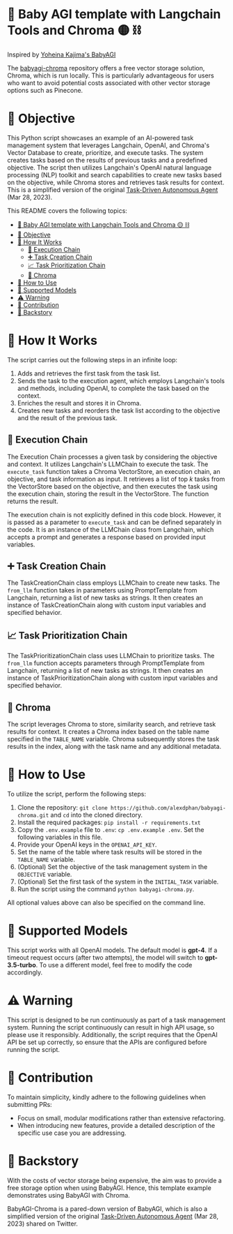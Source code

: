 # 🤖 Baby AGI template with Langchain Tools and Chroma 🟡 ⛓️

Inspired by [Yoheina Kajima's BabyAGI](https://github.com/yoheinakajima/babyagi)

The [babyagi-chroma](https://github.com/alexdphan/babyagi-chroma) repository offers a free vector storage solution, Chroma, which is run locally. This is particularly advantageous for users who want to avoid potential costs associated with other vector storage options such as Pinecone.

# 🎯 Objective

This Python script showcases an example of an AI-powered task management system that leverages Langchain, OpenAI, and Chroma's Vector Database to create, prioritize, and execute tasks. The system creates tasks based on the results of previous tasks and a predefined objective. The script then utilizes Langchain's OpenAI natural language processing (NLP) toolkit and search capabilities to create new tasks based on the objective, while Chroma stores and retrieves task results for context. This is a simplified version of the original [Task-Driven Autonomous Agent](https://twitter.com/yoheinakajima/status/1640934493489070080?s=20) (Mar 28, 2023).

This README covers the following topics:

- [🤖 Baby AGI template with Langchain Tools and Chroma 🟡 ⛓️](#-baby-agi-template-with-langchain-tools-and-chroma--️)
- [🎯 Objective](#-objective)
- [🔧 How It Works](#-how-it-works)
  - [🔗 Execution Chain](#-execution-chain)
  - [➕ Task Creation Chain](#-task-creation-chain)
  - [📈 Task Prioritization Chain](#-task-prioritization-chain)
  - [💽 Chroma](#-chroma)
- [📖 How to Use](#-how-to-use)
- [🧪 Supported Models](#-supported-models)
- [⚠️ Warning](#️-warning)
- [🤝 Contribution](#-contribution)
- [📜 Backstory](#-backstory)

# 🔧 How It Works<a name="how-it-works"></a>

The script carries out the following steps in an infinite loop:

1. Adds and retrieves the first task from the task list.
2. Sends the task to the execution agent, which employs Langchain's tools and methods, including OpenAI, to complete the task based on the context.
3. Enriches the result and stores it in Chroma.
4. Creates new tasks and reorders the task list according to the objective and the result of the previous task.

## 🔗 Execution Chain

The Execution Chain processes a given task by considering the objective and context. It utilizes Langchain's LLMChain to execute the task. The `execute_task` function takes a Chroma VectorStore, an execution chain, an objective, and task information as input. It retrieves a list of top *k* tasks from the VectorStore based on the objective, and then executes the task using the execution chain, storing the result in the VectorStore. The function returns the result.

The execution chain is not explicitly defined in this code block. However, it is passed as a parameter to `execute_task` and can be defined separately in the code. It is an instance of the LLMChain class from Langchain, which accepts a prompt and generates a response based on provided input variables.

## ➕ Task Creation Chain

The TaskCreationChain class employs LLMChain to create new tasks. The `from_llm` function takes in parameters using PromptTemplate from Langchain, returning a list of new tasks as strings. It then creates an instance of TaskCreationChain along with custom input variables and specified behavior.

## 📈 Task Prioritization Chain

The TaskPrioritizationChain class uses LLMChain to prioritize tasks. The `from_llm` function accepts parameters through PromptTemplate from Langchain, returning a list of new tasks as strings. It then creates an instance of TaskPrioritizationChain along with custom input variables and specified behavior.

## 💽 Chroma

The script leverages Chroma to store, similarity search, and retrieve task results for context. It creates a Chroma index based on the table name specified in the `TABLE_NAME` variable. Chroma subsequently stores the task results in the index, along with the task name and any additional metadata.

# 📖 How to Use<a name="how-to-use"></a>

To utilize the script, perform the following steps:

1. Clone the repository: `git clone https://github.com/alexdphan/babyagi-chroma.git` and `cd` into the cloned directory.
2. Install the required packages: `pip install -r requirements.txt`
3. Copy the `.env.example` file to `.env`: `cp .env.example .env`. Set the following variables in this file.
4. Provide your OpenAI keys in the `OPENAI_API_KEY`.
5. Set the name of the table where task results will be stored in the `TABLE_NAME` variable.
6. (Optional) Set the objective of the task management system in the `OBJECTIVE` variable.
7. (Optional) Set the first task of the system in the `INITIAL_TASK` variable.
8. Run the script using the command `python babyagi-chroma.py`.

All optional values above can also be specified on the command line.

# 🧪 Supported Models<a name="supported-models"></a>

This script works with all OpenAI models. The default model is **gpt-4**. If a timeout request occurs (after two attempts), the model will switch to **gpt-3.5-turbo**. To use a different model, feel free to modify the code accordingly.

# ⚠️ Warning<a name="continous-script-warning"></a>

This script is designed to be run continuously as part of a task management system. Running the script continuously can result in high API usage, so please use it responsibly. Additionally, the script requires that the OpenAI API be set up correctly, so ensure that the APIs are configured before running the script.

# 🤝 Contribution

To maintain simplicity, kindly adhere to the following guidelines when submitting PRs:

- Focus on small, modular modifications rather than extensive refactoring.
- When introducing new features, provide a detailed description of the specific use case you are addressing.

# 📜 Backstory

With the costs of vector storage being expensive, the aim was to provide a free storage option when using BabyAGI. Hence, this template example demonstrates using BabyAGI with Chroma.

BabyAGI-Chroma is a pared-down version of BabyAGI, which is also a simplified version of the original [Task-Driven Autonomous Agent](https://twitter.com/yoheinakajima/status/1640934493489070080?s=20) (Mar 28, 2023) shared on Twitter.